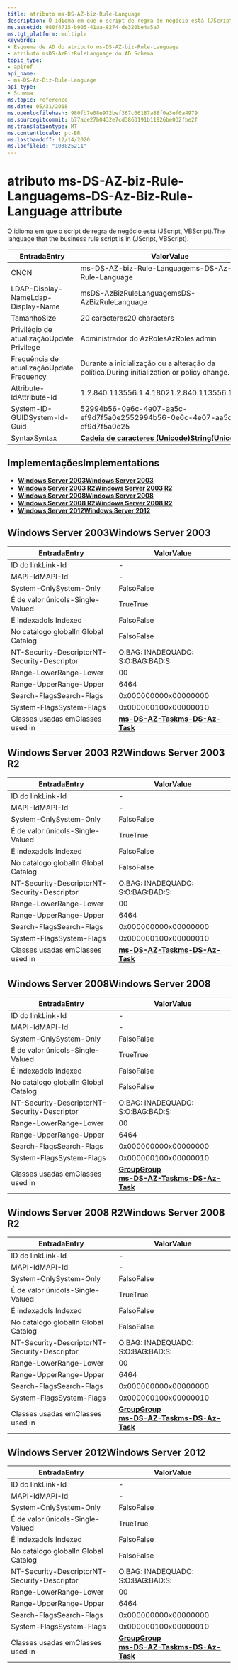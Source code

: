 ```yaml
---
title: atributo ms-DS-AZ-biz-Rule-Language
description: O idioma em que o script de regra de negócio está (JScript, VBScript).
ms.assetid: 980f4715-b905-41aa-8274-de320be4a5a7
ms.tgt_platform: multiple
keywords:
- Esquema de AD do atributo ms-DS-AZ-biz-Rule-Language
- atributo msDS-AzBizRuleLanguage do AD Schema
topic_type:
- apiref
api_name:
- ms-DS-Az-Biz-Rule-Language
api_type:
- Schema
ms.topic: reference
ms.date: 05/31/2018
ms.openlocfilehash: 980fb7e08e972bef367c06187a88f0a3ef0a4979
ms.sourcegitcommit: b77ace27b0432e7cd3863191b11926be032fbe2f
ms.translationtype: MT
ms.contentlocale: pt-BR
ms.lasthandoff: 12/14/2020
ms.locfileid: "103825211"
---
```

# <a name="ms-ds-az-biz-rule-language-attribute"></a><span data-ttu-id="4031a-105">atributo ms-DS-AZ-biz-Rule-Language</span><span class="sxs-lookup"><span data-stu-id="4031a-105">ms-DS-Az-Biz-Rule-Language attribute</span></span>

<span data-ttu-id="4031a-106">O idioma em que o script de regra de negócio está (JScript, VBScript).</span><span class="sxs-lookup"><span data-stu-id="4031a-106">The language that the business rule script is in (JScript, VBScript).</span></span>



| <span data-ttu-id="4031a-107">Entrada</span><span class="sxs-lookup"><span data-stu-id="4031a-107">Entry</span></span> | <span data-ttu-id="4031a-108">Valor</span><span class="sxs-lookup"><span data-stu-id="4031a-108">Value</span></span> |
|-------------------|---------------------------------------------|
| <span data-ttu-id="4031a-109">CN</span><span class="sxs-lookup"><span data-stu-id="4031a-109">CN</span></span>                | <span data-ttu-id="4031a-110">ms-DS-AZ-biz-Rule-Language</span><span class="sxs-lookup"><span data-stu-id="4031a-110">ms-DS-Az-Biz-Rule-Language</span></span>                  |
| <span data-ttu-id="4031a-111">LDAP-Display-Name</span><span class="sxs-lookup"><span data-stu-id="4031a-111">Ldap-Display-Name</span></span> | <span data-ttu-id="4031a-112">msDS-AzBizRuleLanguage</span><span class="sxs-lookup"><span data-stu-id="4031a-112">msDS-AzBizRuleLanguage</span></span>                      |
| <span data-ttu-id="4031a-113">Tamanho</span><span class="sxs-lookup"><span data-stu-id="4031a-113">Size</span></span>              | <span data-ttu-id="4031a-114">20 caracteres</span><span class="sxs-lookup"><span data-stu-id="4031a-114">20 characters</span></span>                               |
| <span data-ttu-id="4031a-115">Privilégio de atualização</span><span class="sxs-lookup"><span data-stu-id="4031a-115">Update Privilege</span></span>  | <span data-ttu-id="4031a-116">Administrador do AzRoles</span><span class="sxs-lookup"><span data-stu-id="4031a-116">AzRoles admin</span></span>                               |
| <span data-ttu-id="4031a-117">Frequência de atualização</span><span class="sxs-lookup"><span data-stu-id="4031a-117">Update Frequency</span></span>  | <span data-ttu-id="4031a-118">Durante a inicialização ou a alteração da política.</span><span class="sxs-lookup"><span data-stu-id="4031a-118">During initialization or policy change.</span></span>     |
| <span data-ttu-id="4031a-119">Attribute-Id</span><span class="sxs-lookup"><span data-stu-id="4031a-119">Attribute-Id</span></span>      | <span data-ttu-id="4031a-120">1.2.840.113556.1.4.1802</span><span class="sxs-lookup"><span data-stu-id="4031a-120">1.2.840.113556.1.4.1802</span></span>                     |
| <span data-ttu-id="4031a-121">System-ID-GUID</span><span class="sxs-lookup"><span data-stu-id="4031a-121">System-Id-Guid</span></span>    | <span data-ttu-id="4031a-122">52994b56-0e6c-4e07-aa5c-ef9d7f5a0e25</span><span class="sxs-lookup"><span data-stu-id="4031a-122">52994b56-0e6c-4e07-aa5c-ef9d7f5a0e25</span></span>        |
| <span data-ttu-id="4031a-123">Syntax</span><span class="sxs-lookup"><span data-stu-id="4031a-123">Syntax</span></span>            | [<span data-ttu-id="4031a-124">**Cadeia de caracteres (Unicode)**</span><span class="sxs-lookup"><span data-stu-id="4031a-124">**String(Unicode)**</span></span>](s-string-unicode.md) |



## <a name="implementations"></a><span data-ttu-id="4031a-125">Implementações</span><span class="sxs-lookup"><span data-stu-id="4031a-125">Implementations</span></span>

-   [<span data-ttu-id="4031a-126">**Windows Server 2003**</span><span class="sxs-lookup"><span data-stu-id="4031a-126">**Windows Server 2003**</span></span>](#windows-server-2003)
-   [<span data-ttu-id="4031a-127">**Windows Server 2003 R2**</span><span class="sxs-lookup"><span data-stu-id="4031a-127">**Windows Server 2003 R2**</span></span>](#windows-server-2003-r2)
-   [<span data-ttu-id="4031a-128">**Windows Server 2008**</span><span class="sxs-lookup"><span data-stu-id="4031a-128">**Windows Server 2008**</span></span>](#windows-server-2008)
-   [<span data-ttu-id="4031a-129">**Windows Server 2008 R2**</span><span class="sxs-lookup"><span data-stu-id="4031a-129">**Windows Server 2008 R2**</span></span>](#windows-server-2008-r2)
-   [<span data-ttu-id="4031a-130">**Windows Server 2012**</span><span class="sxs-lookup"><span data-stu-id="4031a-130">**Windows Server 2012**</span></span>](#windows-server-2012)

## <a name="windows-server-2003"></a><span data-ttu-id="4031a-131">Windows Server 2003</span><span class="sxs-lookup"><span data-stu-id="4031a-131">Windows Server 2003</span></span>



| <span data-ttu-id="4031a-132">Entrada</span><span class="sxs-lookup"><span data-stu-id="4031a-132">Entry</span></span> | <span data-ttu-id="4031a-133">Valor</span><span class="sxs-lookup"><span data-stu-id="4031a-133">Value</span></span> |
|------------------------|---------------------------------------------------|
| <span data-ttu-id="4031a-134">ID do link</span><span class="sxs-lookup"><span data-stu-id="4031a-134">Link-Id</span></span>                | \-                                                |
| <span data-ttu-id="4031a-135">MAPI-Id</span><span class="sxs-lookup"><span data-stu-id="4031a-135">MAPI-Id</span></span>                | \-                                                |
| <span data-ttu-id="4031a-136">System-Only</span><span class="sxs-lookup"><span data-stu-id="4031a-136">System-Only</span></span>            | <span data-ttu-id="4031a-137">Falso</span><span class="sxs-lookup"><span data-stu-id="4031a-137">False</span></span>                                             |
| <span data-ttu-id="4031a-138">É de valor único</span><span class="sxs-lookup"><span data-stu-id="4031a-138">Is-Single-Valued</span></span>       | <span data-ttu-id="4031a-139">True</span><span class="sxs-lookup"><span data-stu-id="4031a-139">True</span></span>                                              |
| <span data-ttu-id="4031a-140">É indexado</span><span class="sxs-lookup"><span data-stu-id="4031a-140">Is Indexed</span></span>             | <span data-ttu-id="4031a-141">Falso</span><span class="sxs-lookup"><span data-stu-id="4031a-141">False</span></span>                                             |
| <span data-ttu-id="4031a-142">No catálogo global</span><span class="sxs-lookup"><span data-stu-id="4031a-142">In Global Catalog</span></span>      | <span data-ttu-id="4031a-143">Falso</span><span class="sxs-lookup"><span data-stu-id="4031a-143">False</span></span>                                             |
| <span data-ttu-id="4031a-144">NT-Security-Descriptor</span><span class="sxs-lookup"><span data-stu-id="4031a-144">NT-Security-Descriptor</span></span> | <span data-ttu-id="4031a-145">O:BAG: INADEQUADO: S:</span><span class="sxs-lookup"><span data-stu-id="4031a-145">O:BAG:BAD:S:</span></span>                                      |
| <span data-ttu-id="4031a-146">Range-Lower</span><span class="sxs-lookup"><span data-stu-id="4031a-146">Range-Lower</span></span>            | <span data-ttu-id="4031a-147">0</span><span class="sxs-lookup"><span data-stu-id="4031a-147">0</span></span>                                                 |
| <span data-ttu-id="4031a-148">Range-Upper</span><span class="sxs-lookup"><span data-stu-id="4031a-148">Range-Upper</span></span>            | <span data-ttu-id="4031a-149">64</span><span class="sxs-lookup"><span data-stu-id="4031a-149">64</span></span>                                                |
| <span data-ttu-id="4031a-150">Search-Flags</span><span class="sxs-lookup"><span data-stu-id="4031a-150">Search-Flags</span></span>           | <span data-ttu-id="4031a-151">0x00000000</span><span class="sxs-lookup"><span data-stu-id="4031a-151">0x00000000</span></span>                                        |
| <span data-ttu-id="4031a-152">System-Flags</span><span class="sxs-lookup"><span data-stu-id="4031a-152">System-Flags</span></span>           | <span data-ttu-id="4031a-153">0x00000010</span><span class="sxs-lookup"><span data-stu-id="4031a-153">0x00000010</span></span>                                        |
| <span data-ttu-id="4031a-154">Classes usadas em</span><span class="sxs-lookup"><span data-stu-id="4031a-154">Classes used in</span></span>        | [<span data-ttu-id="4031a-155">**ms-DS-AZ-Task**</span><span class="sxs-lookup"><span data-stu-id="4031a-155">**ms-DS-Az-Task**</span></span>](c-msds-aztask.md)<br/> |



## <a name="windows-server-2003-r2"></a><span data-ttu-id="4031a-156">Windows Server 2003 R2</span><span class="sxs-lookup"><span data-stu-id="4031a-156">Windows Server 2003 R2</span></span>



| <span data-ttu-id="4031a-157">Entrada</span><span class="sxs-lookup"><span data-stu-id="4031a-157">Entry</span></span> | <span data-ttu-id="4031a-158">Valor</span><span class="sxs-lookup"><span data-stu-id="4031a-158">Value</span></span> |
|------------------------|---------------------------------------------------|
| <span data-ttu-id="4031a-159">ID do link</span><span class="sxs-lookup"><span data-stu-id="4031a-159">Link-Id</span></span>                | \-                                                |
| <span data-ttu-id="4031a-160">MAPI-Id</span><span class="sxs-lookup"><span data-stu-id="4031a-160">MAPI-Id</span></span>                | \-                                                |
| <span data-ttu-id="4031a-161">System-Only</span><span class="sxs-lookup"><span data-stu-id="4031a-161">System-Only</span></span>            | <span data-ttu-id="4031a-162">Falso</span><span class="sxs-lookup"><span data-stu-id="4031a-162">False</span></span>                                             |
| <span data-ttu-id="4031a-163">É de valor único</span><span class="sxs-lookup"><span data-stu-id="4031a-163">Is-Single-Valued</span></span>       | <span data-ttu-id="4031a-164">True</span><span class="sxs-lookup"><span data-stu-id="4031a-164">True</span></span>                                              |
| <span data-ttu-id="4031a-165">É indexado</span><span class="sxs-lookup"><span data-stu-id="4031a-165">Is Indexed</span></span>             | <span data-ttu-id="4031a-166">Falso</span><span class="sxs-lookup"><span data-stu-id="4031a-166">False</span></span>                                             |
| <span data-ttu-id="4031a-167">No catálogo global</span><span class="sxs-lookup"><span data-stu-id="4031a-167">In Global Catalog</span></span>      | <span data-ttu-id="4031a-168">Falso</span><span class="sxs-lookup"><span data-stu-id="4031a-168">False</span></span>                                             |
| <span data-ttu-id="4031a-169">NT-Security-Descriptor</span><span class="sxs-lookup"><span data-stu-id="4031a-169">NT-Security-Descriptor</span></span> | <span data-ttu-id="4031a-170">O:BAG: INADEQUADO: S:</span><span class="sxs-lookup"><span data-stu-id="4031a-170">O:BAG:BAD:S:</span></span>                                      |
| <span data-ttu-id="4031a-171">Range-Lower</span><span class="sxs-lookup"><span data-stu-id="4031a-171">Range-Lower</span></span>            | <span data-ttu-id="4031a-172">0</span><span class="sxs-lookup"><span data-stu-id="4031a-172">0</span></span>                                                 |
| <span data-ttu-id="4031a-173">Range-Upper</span><span class="sxs-lookup"><span data-stu-id="4031a-173">Range-Upper</span></span>            | <span data-ttu-id="4031a-174">64</span><span class="sxs-lookup"><span data-stu-id="4031a-174">64</span></span>                                                |
| <span data-ttu-id="4031a-175">Search-Flags</span><span class="sxs-lookup"><span data-stu-id="4031a-175">Search-Flags</span></span>           | <span data-ttu-id="4031a-176">0x00000000</span><span class="sxs-lookup"><span data-stu-id="4031a-176">0x00000000</span></span>                                        |
| <span data-ttu-id="4031a-177">System-Flags</span><span class="sxs-lookup"><span data-stu-id="4031a-177">System-Flags</span></span>           | <span data-ttu-id="4031a-178">0x00000010</span><span class="sxs-lookup"><span data-stu-id="4031a-178">0x00000010</span></span>                                        |
| <span data-ttu-id="4031a-179">Classes usadas em</span><span class="sxs-lookup"><span data-stu-id="4031a-179">Classes used in</span></span>        | [<span data-ttu-id="4031a-180">**ms-DS-AZ-Task**</span><span class="sxs-lookup"><span data-stu-id="4031a-180">**ms-DS-Az-Task**</span></span>](c-msds-aztask.md)<br/> |



## <a name="windows-server-2008"></a><span data-ttu-id="4031a-181">Windows Server 2008</span><span class="sxs-lookup"><span data-stu-id="4031a-181">Windows Server 2008</span></span>



| <span data-ttu-id="4031a-182">Entrada</span><span class="sxs-lookup"><span data-stu-id="4031a-182">Entry</span></span> | <span data-ttu-id="4031a-183">Valor</span><span class="sxs-lookup"><span data-stu-id="4031a-183">Value</span></span> |
|------------------------|---------------------------------------------------------------------------------------|
| <span data-ttu-id="4031a-184">ID do link</span><span class="sxs-lookup"><span data-stu-id="4031a-184">Link-Id</span></span>                | \-                                                                                    |
| <span data-ttu-id="4031a-185">MAPI-Id</span><span class="sxs-lookup"><span data-stu-id="4031a-185">MAPI-Id</span></span>                | \-                                                                                    |
| <span data-ttu-id="4031a-186">System-Only</span><span class="sxs-lookup"><span data-stu-id="4031a-186">System-Only</span></span>            | <span data-ttu-id="4031a-187">Falso</span><span class="sxs-lookup"><span data-stu-id="4031a-187">False</span></span>                                                                                 |
| <span data-ttu-id="4031a-188">É de valor único</span><span class="sxs-lookup"><span data-stu-id="4031a-188">Is-Single-Valued</span></span>       | <span data-ttu-id="4031a-189">True</span><span class="sxs-lookup"><span data-stu-id="4031a-189">True</span></span>                                                                                  |
| <span data-ttu-id="4031a-190">É indexado</span><span class="sxs-lookup"><span data-stu-id="4031a-190">Is Indexed</span></span>             | <span data-ttu-id="4031a-191">Falso</span><span class="sxs-lookup"><span data-stu-id="4031a-191">False</span></span>                                                                                 |
| <span data-ttu-id="4031a-192">No catálogo global</span><span class="sxs-lookup"><span data-stu-id="4031a-192">In Global Catalog</span></span>      | <span data-ttu-id="4031a-193">Falso</span><span class="sxs-lookup"><span data-stu-id="4031a-193">False</span></span>                                                                                 |
| <span data-ttu-id="4031a-194">NT-Security-Descriptor</span><span class="sxs-lookup"><span data-stu-id="4031a-194">NT-Security-Descriptor</span></span> | <span data-ttu-id="4031a-195">O:BAG: INADEQUADO: S:</span><span class="sxs-lookup"><span data-stu-id="4031a-195">O:BAG:BAD:S:</span></span>                                                                          |
| <span data-ttu-id="4031a-196">Range-Lower</span><span class="sxs-lookup"><span data-stu-id="4031a-196">Range-Lower</span></span>            | <span data-ttu-id="4031a-197">0</span><span class="sxs-lookup"><span data-stu-id="4031a-197">0</span></span>                                                                                     |
| <span data-ttu-id="4031a-198">Range-Upper</span><span class="sxs-lookup"><span data-stu-id="4031a-198">Range-Upper</span></span>            | <span data-ttu-id="4031a-199">64</span><span class="sxs-lookup"><span data-stu-id="4031a-199">64</span></span>                                                                                    |
| <span data-ttu-id="4031a-200">Search-Flags</span><span class="sxs-lookup"><span data-stu-id="4031a-200">Search-Flags</span></span>           | <span data-ttu-id="4031a-201">0x00000000</span><span class="sxs-lookup"><span data-stu-id="4031a-201">0x00000000</span></span>                                                                            |
| <span data-ttu-id="4031a-202">System-Flags</span><span class="sxs-lookup"><span data-stu-id="4031a-202">System-Flags</span></span>           | <span data-ttu-id="4031a-203">0x00000010</span><span class="sxs-lookup"><span data-stu-id="4031a-203">0x00000010</span></span>                                                                            |
| <span data-ttu-id="4031a-204">Classes usadas em</span><span class="sxs-lookup"><span data-stu-id="4031a-204">Classes used in</span></span>        | [<span data-ttu-id="4031a-205">**Group**</span><span class="sxs-lookup"><span data-stu-id="4031a-205">**Group**</span></span>](c-group.md)<br/> [<span data-ttu-id="4031a-206">**ms-DS-AZ-Task**</span><span class="sxs-lookup"><span data-stu-id="4031a-206">**ms-DS-Az-Task**</span></span>](c-msds-aztask.md)<br/> |



## <a name="windows-server-2008-r2"></a><span data-ttu-id="4031a-207">Windows Server 2008 R2</span><span class="sxs-lookup"><span data-stu-id="4031a-207">Windows Server 2008 R2</span></span>



| <span data-ttu-id="4031a-208">Entrada</span><span class="sxs-lookup"><span data-stu-id="4031a-208">Entry</span></span> | <span data-ttu-id="4031a-209">Valor</span><span class="sxs-lookup"><span data-stu-id="4031a-209">Value</span></span> |
|------------------------|---------------------------------------------------------------------------------------|
| <span data-ttu-id="4031a-210">ID do link</span><span class="sxs-lookup"><span data-stu-id="4031a-210">Link-Id</span></span>                | \-                                                                                    |
| <span data-ttu-id="4031a-211">MAPI-Id</span><span class="sxs-lookup"><span data-stu-id="4031a-211">MAPI-Id</span></span>                | \-                                                                                    |
| <span data-ttu-id="4031a-212">System-Only</span><span class="sxs-lookup"><span data-stu-id="4031a-212">System-Only</span></span>            | <span data-ttu-id="4031a-213">Falso</span><span class="sxs-lookup"><span data-stu-id="4031a-213">False</span></span>                                                                                 |
| <span data-ttu-id="4031a-214">É de valor único</span><span class="sxs-lookup"><span data-stu-id="4031a-214">Is-Single-Valued</span></span>       | <span data-ttu-id="4031a-215">True</span><span class="sxs-lookup"><span data-stu-id="4031a-215">True</span></span>                                                                                  |
| <span data-ttu-id="4031a-216">É indexado</span><span class="sxs-lookup"><span data-stu-id="4031a-216">Is Indexed</span></span>             | <span data-ttu-id="4031a-217">Falso</span><span class="sxs-lookup"><span data-stu-id="4031a-217">False</span></span>                                                                                 |
| <span data-ttu-id="4031a-218">No catálogo global</span><span class="sxs-lookup"><span data-stu-id="4031a-218">In Global Catalog</span></span>      | <span data-ttu-id="4031a-219">Falso</span><span class="sxs-lookup"><span data-stu-id="4031a-219">False</span></span>                                                                                 |
| <span data-ttu-id="4031a-220">NT-Security-Descriptor</span><span class="sxs-lookup"><span data-stu-id="4031a-220">NT-Security-Descriptor</span></span> | <span data-ttu-id="4031a-221">O:BAG: INADEQUADO: S:</span><span class="sxs-lookup"><span data-stu-id="4031a-221">O:BAG:BAD:S:</span></span>                                                                          |
| <span data-ttu-id="4031a-222">Range-Lower</span><span class="sxs-lookup"><span data-stu-id="4031a-222">Range-Lower</span></span>            | <span data-ttu-id="4031a-223">0</span><span class="sxs-lookup"><span data-stu-id="4031a-223">0</span></span>                                                                                     |
| <span data-ttu-id="4031a-224">Range-Upper</span><span class="sxs-lookup"><span data-stu-id="4031a-224">Range-Upper</span></span>            | <span data-ttu-id="4031a-225">64</span><span class="sxs-lookup"><span data-stu-id="4031a-225">64</span></span>                                                                                    |
| <span data-ttu-id="4031a-226">Search-Flags</span><span class="sxs-lookup"><span data-stu-id="4031a-226">Search-Flags</span></span>           | <span data-ttu-id="4031a-227">0x00000000</span><span class="sxs-lookup"><span data-stu-id="4031a-227">0x00000000</span></span>                                                                            |
| <span data-ttu-id="4031a-228">System-Flags</span><span class="sxs-lookup"><span data-stu-id="4031a-228">System-Flags</span></span>           | <span data-ttu-id="4031a-229">0x00000010</span><span class="sxs-lookup"><span data-stu-id="4031a-229">0x00000010</span></span>                                                                            |
| <span data-ttu-id="4031a-230">Classes usadas em</span><span class="sxs-lookup"><span data-stu-id="4031a-230">Classes used in</span></span>        | [<span data-ttu-id="4031a-231">**Group**</span><span class="sxs-lookup"><span data-stu-id="4031a-231">**Group**</span></span>](c-group.md)<br/> [<span data-ttu-id="4031a-232">**ms-DS-AZ-Task**</span><span class="sxs-lookup"><span data-stu-id="4031a-232">**ms-DS-Az-Task**</span></span>](c-msds-aztask.md)<br/> |



## <a name="windows-server-2012"></a><span data-ttu-id="4031a-233">Windows Server 2012</span><span class="sxs-lookup"><span data-stu-id="4031a-233">Windows Server 2012</span></span>



| <span data-ttu-id="4031a-234">Entrada</span><span class="sxs-lookup"><span data-stu-id="4031a-234">Entry</span></span> | <span data-ttu-id="4031a-235">Valor</span><span class="sxs-lookup"><span data-stu-id="4031a-235">Value</span></span> |
|------------------------|---------------------------------------------------------------------------------------|
| <span data-ttu-id="4031a-236">ID do link</span><span class="sxs-lookup"><span data-stu-id="4031a-236">Link-Id</span></span>                | \-                                                                                    |
| <span data-ttu-id="4031a-237">MAPI-Id</span><span class="sxs-lookup"><span data-stu-id="4031a-237">MAPI-Id</span></span>                | \-                                                                                    |
| <span data-ttu-id="4031a-238">System-Only</span><span class="sxs-lookup"><span data-stu-id="4031a-238">System-Only</span></span>            | <span data-ttu-id="4031a-239">Falso</span><span class="sxs-lookup"><span data-stu-id="4031a-239">False</span></span>                                                                                 |
| <span data-ttu-id="4031a-240">É de valor único</span><span class="sxs-lookup"><span data-stu-id="4031a-240">Is-Single-Valued</span></span>       | <span data-ttu-id="4031a-241">True</span><span class="sxs-lookup"><span data-stu-id="4031a-241">True</span></span>                                                                                  |
| <span data-ttu-id="4031a-242">É indexado</span><span class="sxs-lookup"><span data-stu-id="4031a-242">Is Indexed</span></span>             | <span data-ttu-id="4031a-243">Falso</span><span class="sxs-lookup"><span data-stu-id="4031a-243">False</span></span>                                                                                 |
| <span data-ttu-id="4031a-244">No catálogo global</span><span class="sxs-lookup"><span data-stu-id="4031a-244">In Global Catalog</span></span>      | <span data-ttu-id="4031a-245">Falso</span><span class="sxs-lookup"><span data-stu-id="4031a-245">False</span></span>                                                                                 |
| <span data-ttu-id="4031a-246">NT-Security-Descriptor</span><span class="sxs-lookup"><span data-stu-id="4031a-246">NT-Security-Descriptor</span></span> | <span data-ttu-id="4031a-247">O:BAG: INADEQUADO: S:</span><span class="sxs-lookup"><span data-stu-id="4031a-247">O:BAG:BAD:S:</span></span>                                                                          |
| <span data-ttu-id="4031a-248">Range-Lower</span><span class="sxs-lookup"><span data-stu-id="4031a-248">Range-Lower</span></span>            | <span data-ttu-id="4031a-249">0</span><span class="sxs-lookup"><span data-stu-id="4031a-249">0</span></span>                                                                                     |
| <span data-ttu-id="4031a-250">Range-Upper</span><span class="sxs-lookup"><span data-stu-id="4031a-250">Range-Upper</span></span>            | <span data-ttu-id="4031a-251">64</span><span class="sxs-lookup"><span data-stu-id="4031a-251">64</span></span>                                                                                    |
| <span data-ttu-id="4031a-252">Search-Flags</span><span class="sxs-lookup"><span data-stu-id="4031a-252">Search-Flags</span></span>           | <span data-ttu-id="4031a-253">0x00000000</span><span class="sxs-lookup"><span data-stu-id="4031a-253">0x00000000</span></span>                                                                            |
| <span data-ttu-id="4031a-254">System-Flags</span><span class="sxs-lookup"><span data-stu-id="4031a-254">System-Flags</span></span>           | <span data-ttu-id="4031a-255">0x00000010</span><span class="sxs-lookup"><span data-stu-id="4031a-255">0x00000010</span></span>                                                                            |
| <span data-ttu-id="4031a-256">Classes usadas em</span><span class="sxs-lookup"><span data-stu-id="4031a-256">Classes used in</span></span>        | [<span data-ttu-id="4031a-257">**Group**</span><span class="sxs-lookup"><span data-stu-id="4031a-257">**Group**</span></span>](c-group.md)<br/> [<span data-ttu-id="4031a-258">**ms-DS-AZ-Task**</span><span class="sxs-lookup"><span data-stu-id="4031a-258">**ms-DS-Az-Task**</span></span>](c-msds-aztask.md)<br/> |



 

 





